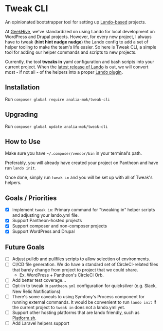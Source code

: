# Tweak CLI

An opinionated bootstrapper tool for setting up [Lando-based](https://docs.lando.dev/) projects.

At [GeekHive](https://www.geekhive.com/), we've standardized on using Lando for local development on WordPress and Drupal projects. However,
for every new project, I always have to tweak (__hint hint nudge nudge__) the Lando config to add a
set of helper tooling to make the team's life easier. So here is Tweak CLI, a simple tool for adding
our helper commands and scripts to new projects.

Currently, the tool __tweaks in__ yaml configuration and bash scripts into your current project. When the
[latest release of Lando](https://blog.lando.dev/2020/02/10/q1-2020-update/) is out, we will convert most - if not all - of the helpers into a proper [Lando plugin](https://docs.lando.dev/contrib/contrib-plugins.html#plugins).

## Installation

Run `composer global require analia-mok/tweak-cli`

## Upgrading

Run `composer global update analia-mok/tweak-cli`

## How to Use

Make sure you have `~/.composer/vendor/bin` in your terminal's path.

Preferably, you will already have created your project on Pantheon and have run `lando init`.

Once done, simply run `tweak in` and you will be set up with all of Tweak's helpers.

## Goals / Priorities

- [X] Implement `tweak in`: Primary command for "tweaking in" helper scripts and adjusting
your lando.yml file.
- [X] Support Pantheon-hosted projects
- [X] Support composer and non-composer projects
- [X] Support WordPress and Drupal

## Future Goals

- [ ] Adjust pulldb and pullfiles scripts to allow selection of environments.
- [ ] CI/CD file generation. We do have a standard set of CircleCI-related files that barely change from project to project that we could share.
  - Ex. WordPress + Pantheon's CircleCI Orb.
- [ ] Add better test coverage...
- [ ] Opt-in to tweak in `pantheon.yml` configuration for quicksilver (e.g. Slack, New Relic Notifications)
- [ ] There's some caveats to using Symfony's Process component for running external commands. It would be convenient to run `lando init` if the current project to `tweak in` does not a lando.yml yet.
- [ ] Support other hosting platforms that are lando friendly, such as [Platform.sh](https://platform.sh).
- [ ] Add Laravel helpers support
